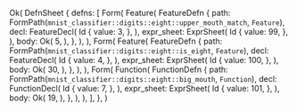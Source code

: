 Ok(
    DefnSheet {
        defns: [
            Form(
                Feature(
                    FeatureDefn {
                        path: FormPath(`mnist_classifier::digits::eight::upper_mouth_match`, `Feature`),
                        decl: FeatureDecl(
                            Id {
                                value: 3,
                            },
                        ),
                        expr_sheet: ExprSheet(
                            Id {
                                value: 99,
                            },
                        ),
                        body: Ok(
                            5,
                        ),
                    },
                ),
            ),
            Form(
                Feature(
                    FeatureDefn {
                        path: FormPath(`mnist_classifier::digits::eight::is_eight`, `Feature`),
                        decl: FeatureDecl(
                            Id {
                                value: 4,
                            },
                        ),
                        expr_sheet: ExprSheet(
                            Id {
                                value: 100,
                            },
                        ),
                        body: Ok(
                            30,
                        ),
                    },
                ),
            ),
            Form(
                Function(
                    FunctionDefn {
                        path: FormPath(`mnist_classifier::digits::eight::big_mouth`, `Function`),
                        decl: FunctionDecl(
                            Id {
                                value: 7,
                            },
                        ),
                        expr_sheet: ExprSheet(
                            Id {
                                value: 101,
                            },
                        ),
                        body: Ok(
                            19,
                        ),
                    },
                ),
            ),
        ],
    },
)